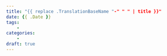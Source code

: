 ```yaml
---
title: "{{ replace .TranslationBaseName "-" " " | title }}"
date: {{ .Date }}
tags:
    -
categories:
    -
draft: true
---
```


